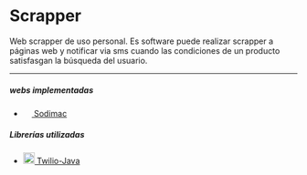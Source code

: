 # Scrapper
Web scrapper de uso personal. Es software puede realizar scrapper a páginas web y notificar via sms cuando las condiciones de un producto satisfasgan la búsqueda del usuario.

------------
##### webs implementadas
- [<img src="https://logodownload.org/wp-content/uploads/2019/09/sodimac-logo-6.png" width="15" height="15"> Sodimac](http://www.sodimac.cl "Sodimac")

##### Librerías utilizadas
- [<img src="https://www.stickpng.com/assets/images/58482bb9cef1014c0b5e4a31.png" width="20" height="20"> Twilio-Java](https://github.com/twilio/twilio-java "Twilio-Java")
